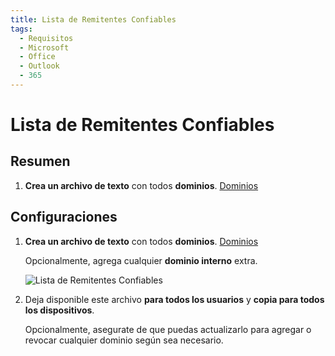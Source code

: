 ```yaml
---
title: Lista de Remitentes Confiables
tags:
  - Requisitos
  - Microsoft
  - Office
  - Outlook
  - 365
---
```

# Lista de Remitentes Confiables

## Resumen

1. **Crea un archivo de texto** con todos **dominios**. [Dominios](../domains.html#lista-de-remetentes-confiaveis)

## Configuraciones

1. **Crea un archivo de texto** con todos **dominios**. [Dominios](../domains.html#lista-de-remetentes-confiaveis)

   Opcionalmente, agrega cualquier **dominio interno** extra.

   ![Lista de Remitentes Confiables](https://cdn.phishx.io/phishx-docs/images/phishx_settings_docs_safe_senders_list_01.jpg)

2. Deja disponible este archivo **para todos los usuarios** y **copia para todos los dispositivos**.

   Opcionalmente, asegurate de que puedas actualizarlo para agregar o revocar cualquier dominio según sea necesario.
